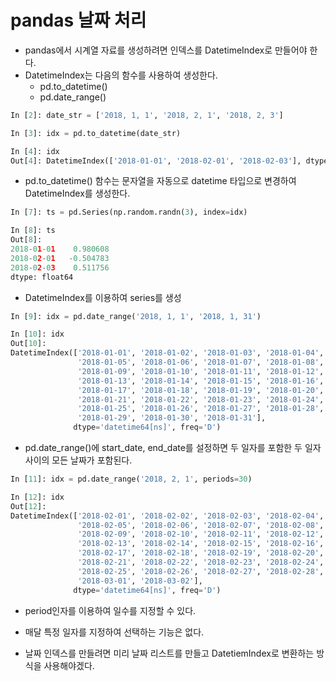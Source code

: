 # pandas 날짜 처리
* pandas에서 시계열 자료를 생성하려면 인덱스를 DatetimeIndex로 만들어야 한다.
* DatetimeIndex는 다음의 함수를 사용하여 생성한다.
    * pd.to_datetime()
    * pd.date_range()
```py
In [2]: date_str = ['2018, 1, 1', '2018, 2, 1', '2018, 2, 3']

In [3]: idx = pd.to_datetime(date_str)

In [4]: idx
Out[4]: DatetimeIndex(['2018-01-01', '2018-02-01', '2018-02-03'], dtype='datetime64[ns]', freq=None)
```
* pd.to_datetime() 함수는 문자열을 자동으로 datetime 타입으로 변경하여 DatetimeIndex를 생성한다.

```py
In [7]: ts = pd.Series(np.random.randn(3), index=idx)

In [8]: ts
Out[8]:
2018-01-01    0.980608
2018-02-01   -0.504783
2018-02-03    0.511756
dtype: float64
```
* DatetimeIndex를 이용하여 series를 생성

```py
In [9]: idx = pd.date_range('2018, 1, 1', '2018, 1, 31')

In [10]: idx
Out[10]:
DatetimeIndex(['2018-01-01', '2018-01-02', '2018-01-03', '2018-01-04',
               '2018-01-05', '2018-01-06', '2018-01-07', '2018-01-08',
               '2018-01-09', '2018-01-10', '2018-01-11', '2018-01-12',
               '2018-01-13', '2018-01-14', '2018-01-15', '2018-01-16',
               '2018-01-17', '2018-01-18', '2018-01-19', '2018-01-20',
               '2018-01-21', '2018-01-22', '2018-01-23', '2018-01-24',
               '2018-01-25', '2018-01-26', '2018-01-27', '2018-01-28',
               '2018-01-29', '2018-01-30', '2018-01-31'],
              dtype='datetime64[ns]', freq='D')
```
* pd.date_range()에 start_date, end_date를 설정하면 두 일자를 포함한 두 일자 사이의 모든 날짜가 포함된다.

```py
In [11]: idx = pd.date_range('2018, 2, 1', periods=30)

In [12]: idx
Out[12]:
DatetimeIndex(['2018-02-01', '2018-02-02', '2018-02-03', '2018-02-04',
               '2018-02-05', '2018-02-06', '2018-02-07', '2018-02-08',
               '2018-02-09', '2018-02-10', '2018-02-11', '2018-02-12',
               '2018-02-13', '2018-02-14', '2018-02-15', '2018-02-16',
               '2018-02-17', '2018-02-18', '2018-02-19', '2018-02-20',
               '2018-02-21', '2018-02-22', '2018-02-23', '2018-02-24',
               '2018-02-25', '2018-02-26', '2018-02-27', '2018-02-28',
               '2018-03-01', '2018-03-02'],
              dtype='datetime64[ns]', freq='D')
```
* period인자를 이용하여 일수를 지정할 수 있다.

* 매달 특정 일자를 지정하여 선택하는 기능은 없다.
* 날짜 인덱스를 만들려면 미리 날짜 리스트를 만들고 DatetiemIndex로 변환하는 방식을 사용해야겠다.
